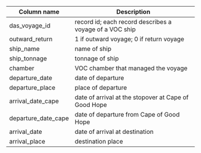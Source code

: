 | Column name | Description |
| --- | --- |
| das_voyage_id | record id; each record  describes a voyage of a VOC ship  |
| outward_return | 1 if outward voyage; 0 if return voyage  |
| ship_name | name of ship  |
| ship_tonnage | tonnage of ship  |
| chamber | VOC chamber that managed the voyage  |
| departure_date | date of departure  |
| departure_place | place of departure  |
| arrival_date_cape | date of arrival at the stopover at Cape of Good Hope  |
| departure_date_cape | date of departure from Cape of Good Hope  |
| arrival_date | date of arrival at destination  |
| arrival_place | destination place  |